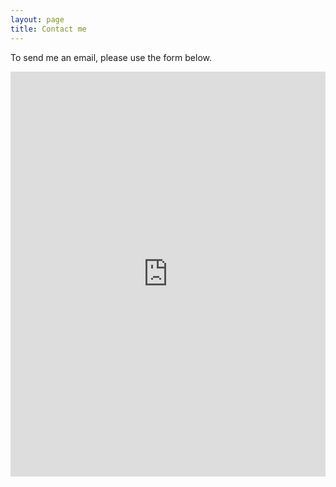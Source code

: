 ```yaml
---
layout: page
title: Contact me
---
```


To send me an email, please use the form below.

<iframe width="100%" height="648" allowTransparency="true" frameborder="0" scrolling="no" style="border:none" src="http://www.emailmeform.com/builder/embed/40Zz5nfayexu"><a href="http://www.emailmeform.com/builder/embed/40Zz5nfayexu">Fill out form.</a></iframe>

